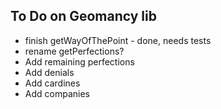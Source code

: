 To Do on Geomancy lib
---------------------

* finish getWayOfThePoint - done, needs tests
* rename getPerfections?
* Add remaining perfections
* Add denials
* Add cardines
* Add companies
